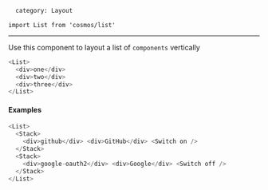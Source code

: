 ```meta
  category: Layout
```

`import List from 'cosmos/list'`

---

Use this component to layout a list of `components` vertically

```js props
<List>
  <div>one</div>
  <div>two</div>
  <div>three</div>
</List>
```

#### Examples

```js
<List>
  <Stack>
    <div>github</div> <div>GitHub</div> <Switch on />
  </Stack>
  <Stack>
    <div>google-oauth2</div> <div>Google</div> <Switch off />
  </Stack>
</List>
```
